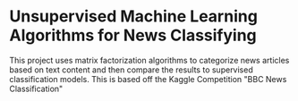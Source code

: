# Unsupervised Machine Learning Algorithms for News Classifying

This project uses matrix factorization algorithms to categorize news articles based on text content and then compare the results to supervised classification models. This is based off the Kaggle Competition "BBC News Classification"
